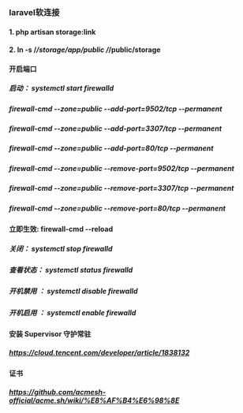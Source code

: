 ### laravel软连接
#### 1. php artisan storage:link
#### 2. ln -s /***/storage/app/public /***/public/storage

#### 开启端口
##### 启动： systemctl start firewalld
##### firewall-cmd --zone=public --add-port=9502/tcp --permanent
##### firewall-cmd --zone=public --add-port=3307/tcp --permanent
##### firewall-cmd --zone=public --add-port=80/tcp --permanent


##### firewall-cmd --zone=public --remove-port=9502/tcp --permanent
##### firewall-cmd --zone=public --remove-port=3307/tcp --permanent
##### firewall-cmd --zone=public --remove-port=80/tcp --permanent
#### 立即生效: firewall-cmd --reload
##### 关闭： systemctl stop firewalld
##### 查看状态： systemctl status firewalld
##### 开机禁用  ： systemctl disable firewalld
##### 开机启用  ： systemctl enable firewalld

#### 安装 Supervisor 守护常驻
##### https://cloud.tencent.com/developer/article/1838132

#### 证书
##### https://github.com/acmesh-official/acme.sh/wiki/%E8%AF%B4%E6%98%8E



